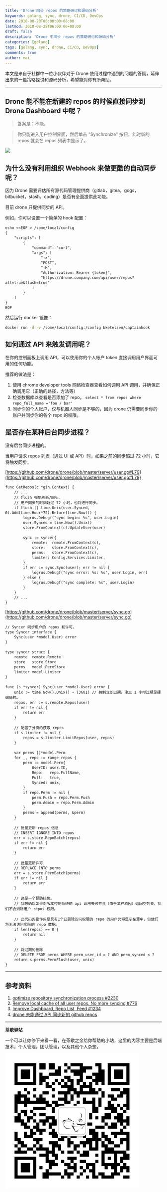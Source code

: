 ```yaml
---
title: 'Drone 同步 repos 的策略研讨和源码分析'
keywords: golang, sync, drone, CI/CD, DevOps
date: 2018-08-28T06:00:00+08:00
lastmod: 2018-08-28T06:00:00+08:00
draft: false
description: 'Drone 中同步 repos 的策略研讨和源码分析'
categories: [golang]
tags: [golang, sync, drone, CI/CD, DevOps]
comments: true
author: mai
---
```


本文是来自于社群中一位小伙伴对于 Drone 使用过程中遇到的问题的答疑，延伸出来的一篇策略探讨和源码分析，希望能对你有所帮助。

----

## Drone 能不能在新建的 repos 的时候直接同步到 Drone Dashboard 中呢？

>答案是：不能。

>你只能进入用户控制界面，然后单击 "Synchronize" 按钮，此时新的 repos 就会在 repos 列表中显示了。

![](https://discourse-cdn-sjc2.com/standard14/uploads/drone/optimized/1X/e5e35c2f55599eb9b57e00a36576a430bf27485d_1_641x500.png)

## 为什么没有利用组织 Webhook 来做更酷的自动同步呢？

因为 Drone 需要评估所有源代码管理提供商（gitlab，gitea，gogs，bitbucket，stash，coding）是否有全面提供此功能。

目前 drone 只提供同步的 API。

例如，你可以设置一个简单的 hook 配置：

```
echo <<EOF > /some/local/config
{
    "scripts": [
        {
            "command": "curl",
            "args": [
                "-x", 
                "POST", 
                "-H", 
                "Authorization: Bearer {token}", 
                "https://drone.company.com/api/user/repos?all=true&flush=true"
            ]
        }
    ]
}
EOF
```

然后运行 docker 镜像：

```sh
docker run -d -v /some/local/config:/config bketelsen/captainhook
```

## 如何通过 API 来触发调用呢？

在你的控制面板上调用 API，可以使用你的个人帐户 token 直接调用用户界面可用的任何功能。

推荐的做法是：

1. 使用 chrome developer tools 网络检查器查看如何调用 API 调用，并确保正确调用它（正确的路径，方法等）
2. 检查数据库以查看是否添加了 repo。 `select * from repos where repo_full_name ='foo / bar'`
3. 同步你的个人账户，仅与机器人同步是不够的，因为 drone 仍需要同步你的账户并同步你的各个 repo 的权限。

## 是否存在某种后台同步进程？

没有后台同步进程的。

当用户请求 repos 列表（通过 UI 或 API）时，如果之前的同步超过 72 小时，它将触发同步。

[https://github.com/drone/drone/blob/master/server/user.go#L79](https://github.com/drone/drone/blob/master/server/user.go#L79)
```golang
func GetRepos(c *gin.Context) {
	// ...
	// flush 强制刷新/同步。
	// 用户同步的时间超过 72 小时，也将进行同步。
	if flush || time.Unix(user.Synced, 0).Add(time.Hour*72).Before(time.Now()) {
		logrus.Debugf("sync begin: %s", user.Login)
		user.Synced = time.Now().Unix()
		store.FromContext(c).UpdateUser(user)

		sync := syncer{
			remote:  remote.FromContext(c),
			store:   store.FromContext(c),
			perms:   store.FromContext(c),
			limiter: Config.Services.Limiter,
		}
		if err := sync.Sync(user); err != nil {
			logrus.Debugf("sync error: %s: %s", user.Login, err)
		} else {
			logrus.Debugf("sync complete: %s", user.Login)
		}
	}
	// ...
}
```

[https://github.com/drone/drone/blob/master/server/sync.go](https://github.com/drone/drone/blob/master/server/sync.go)

```golang
// Syncer 同步用户的 repos 和许可。
type Syncer interface {
	Sync(user *model.User) error
}

type syncer struct {
	remote  remote.Remote
	store   store.Store
	perms   model.PermStore
	limiter model.Limiter
}

func (s *syncer) Sync(user *model.User) error {
	unix := time.Now().Unix() - (3601) // 强制立即过期。注意 1 小时过期是硬编码的。
	repos, err := s.remote.Repos(user)
	if err != nil {
		return err
	}

	// 配置了分页的获取 repos
	if s.limiter != nil {
		repos = s.limiter.LimitRepos(user, repos)
	}

	var perms []*model.Perm
	for _, repo := range repos {
		perm := model.Perm{
			UserID: user.ID,
			Repo:   repo.FullName,
			Pull:   true,
			Synced: unix,
		}
		if repo.Perm != nil {
			perm.Push = repo.Perm.Push
			perm.Admin = repo.Perm.Admin
		}
		perms = append(perms, &perm)
	}

	// 批量更新 repos 信息
	// INSERT IGNORE INTO repos
	err = s.store.RepoBatch(repos)
	if err != nil {
		return err
	}

	// 批量更新许可
	// REPLACE INTO perms 
	err = s.store.PermBatch(perms)
	if err != nil {
		return err
	}

	// 这是一个预防措施。
	// 我想确保如果对版本控制系统的 api 调用失败并且（由于某种原因）返回空列表，我们不会消除用户 repos 权限。

	// 此代码的副作用是具有1个已删除访问权限的 repo 的用户仍将显示在源中，但他们将无法访问实际的 repo 数据。
	if len(repos) == 0 {
		return nil
	}

	// 将过期的删除
	// DELETE FROM perms WHERE perm_user_id = ? AND perm_synced < ?
	return s.perms.PermFlush(user, unix)
}
```

----

## 参考资料

1. [optimize repository synchronization process #2230](https://github.com/drone/drone/issues/2230)
2. [Remove local cache of all user repos. No more syncing #776](https://github.com/drone/drone/issues/776)
3. [Improve Dashboard, Repo List, Feed #1234](https://github.com/drone/drone/issues/1234)
4. [drone 未能通过 API 同步新的 github repos](https://discourse.drone.io/t/drone-fails-to-sync-new-github-repos-via-the-api/728)

----

**茶歇驿站**

一个可以让你停下来看一看，在茶歇之余给你帮助的小站，这里的内容主要是后端技术，个人管理，团队管理，以及其他个人杂想。

![茶歇驿站二维码](https://raw.githubusercontent.com/yangwenmai/maiyang.me/master/blog/tech_tea.jpg)
